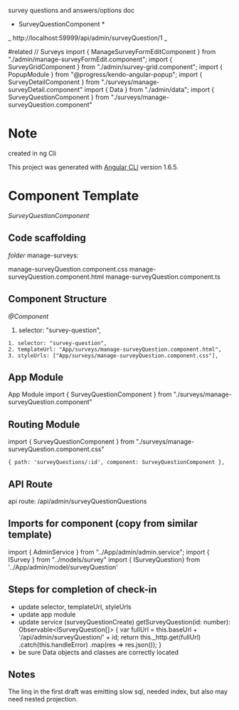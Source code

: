 ﻿survey questions and answers/options doc

* SurveyQuestionComponent *

_ http://localhost:59999/api/admin/surveyQuestion/1 _  

#related 
// Surveys
import { ManageSurveyFormEditComponent } from "./admin/manage-surveyFormEdit.component";
import { SurveyGridComponent } from "./admin/survey-grid.component";
import { PopupModule } from "@progress/kendo-angular-popup";
import { SurveyDetailComponent } from "./surveys/manage-surveyDetail.component"	
import { Data } from "./admin/data";
import { SurveyQuestionComponent } from "./surveys/manage-surveyQuestion.component"	


# Note 
created in ng Cli

This project was generated with [Angular CLI](https://github.com/angular/angular-cli) version 1.6.5.

# Component Template
*SurveyQuestionComponent*


## Code scaffolding

_folder_ manage-surveys:

manage-surveyQuestion.component.css
manage-surveyQuestion.component.html
manage-surveyQuestion.component.ts

## Component Structure

_@Component_    
   1. selector: "survey-question",


    1. selector: "survey-question",  
    2. templateUrl: "App/surveys/manage-surveyQuestion.component.html",
    3. styleUrls: ["App/surveys/manage-surveyQuestion.component.css"],

## App Module

App Module
import { SurveyQuestionComponent } from "./surveys/manage-surveyQuestion.component"	

## Routing Module

import { SurveyQuestionComponent } from "./surveys/manage-surveyQuestion.component.css"	

    { path: 'surveyQuestions/:id', component: SurveyQuestionComponent },

## API Route
api route:  /api/admin/surveyQuestionQuestions

## Imports for component (copy from similar template)
import { AdminService } from "../App/admin/admin.service";
import { ISurvey } from "../models/survey"
import { ISurveyQuestion} from '../App/admin/model/surveyQuestion'

## Steps for completion of check-in

* update selector, templateUrl, styleUrls
* update app module
* update service  (surveyQuestionCreate)
   getSurveyQuestion(id: number): Observable<ISurveyQuestion[]> 
   {
        var fullUrl = this.baseUrl + '/api/admin/surveyQuestion/' + id;
        return this._http.get(fullUrl)
            .catch(this.handleError)
            .map(res => res.json());
    }
* be sure Data objects and classes are correctly located

## Notes
The linq in the first draft was emitting slow sql, needed index, but also may need nested projection.
